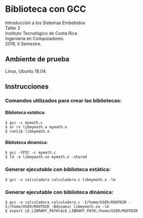 # Biblioteca con GCC
Introducción a los Sistemas Embebidos  
Taller 2  
Instituto Tecnológico de Costa Rica  
Ingeniería en Computadores.   
2019, II Semestre.  

## Ambiente de prueba
Linux, Ubuntu 18.04.

## Instrucciones
### Comandos utilizados para crear las bibliotecas:
#### Biblioteca estática:
```
$ gcc -c mymath.c
$ ar rv libmymath.a mymath.o
$ ranlib libmymath.a
```
#### Biblioteca dinámica:
```
$ gcc -fPIC -c mymath.c
$ ld -o libmymath.so mymath.o -shared
```
### Generar ejecutable con biblioteca estática:
```
$ gcc -o calculadora calculadora.c libmymath.a -lm
```
### Generar ejecutable con biblioteca dinámica:
```
$ gcc -o calculadora calculadora.c -I/home/USER/ROOTDIR -I//home/USER/ROOTDIR -Bdynamic libmymath.so -lm
$ export LD_LIBRARY_PATH=$LD_LIBRARY_PATH:/home/USER/ROOTDIR
```

